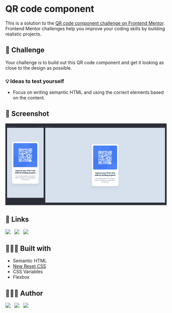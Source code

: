# QR code component

This is a solution to the [QR code component challenge on Frontend Mentor](https://www.frontendmentor.io/challenges/qr-code-component-iux_sIO_H). Frontend Mentor challenges help you improve your
coding skills by building realistic projects.

## 💪 Challenge

Your challenge is to build out this QR code component and get it looking as close to the design as possible.

### 💡 Ideas to test yourself

- Focus on writing semantic HTML and using the correct elements based on the content.

## 📸 Screenshot

![view](readme-images/view.png)

## 🔗 Links

[![](https://img.shields.io/badge/GitHub-181717.svg?style=for-the-badge&logo=GitHub&logoColor=white)](https://github.com/ipaulaa/qr-code-component)&nbsp;&nbsp;
[![](https://img.shields.io/badge/GitHub%20Pages-222222.svg?style=for-the-badge&logo=GitHub-Pages&logoColor=white)](https://ipaulaa.github.io/qr-code-component)&nbsp;&nbsp;
[![](https://img.shields.io/badge/Frontend%20Mentor-3F54A3.svg?style=for-the-badge&logo=Frontend-Mentor&logoColor=white)](https://www.frontendmentor.io/solutions/qr-code-component-w-flexbox-and-css-variables-hggi0ML5-i)

## 👷🏻‍♀️ Built with

- Semantic HTML
- [New Reset CSS](https://elad2412.github.io/the-new-css-reset)
- CSS Variables
- Flexbox

## 👩🏻‍💻 Author

[![](https://img.shields.io/badge/GitHub-181717.svg?style=for-the-badge&logo=GitHub&logoColor=white)](https://www.github.com/ipaulaa)&nbsp;&nbsp;
[![](https://img.shields.io/badge/LinkedIn-0A66C2.svg?style=for-the-badge&logo=LinkedIn&logoColor=white)](https://www.linkedin.com/in/ipaulaa)&nbsp;&nbsp;
[![](https://img.shields.io/badge/Frontend%20Mentor-3F54A3.svg?style=for-the-badge&logo=Frontend-Mentor&logoColor=white)](https://www.frontendmentor.io/profile/ipaulaa)
